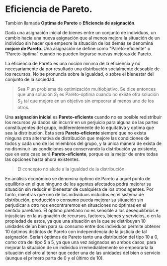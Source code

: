 # Eficiencia de Pareto.

También llamada __Optima de Pareto__ o __Eficiencia de asignación__.

Dada una  asignación inicial de bienes entre un conjunto de individuos, un cambio hacia una nueva asignación que al menos mejora la situación de un individuo sin hacer que empeore la situación de los demás se denomina __mejore de Pareto__. Una asignación se define como "Pareto-eficiente" o "Pareto-óptima" cuando no pueden lograrse nuevas mejoras de Pareto.

La eficiencia de Pareto es una noción mínima de la eficiencia y no necesariamente da por resultado una distribución socialmente deseable de los recursos. No se pronuncia sobre la igualdad, o sobre el bienestar del conjunto de la sociedad.

> Sea $P$ un problema de optimización multiobjetivo. Se dice entonces que una solución $S_1$ es Pareto-óptima cuando no existe otra solución $S_2$ tal que mejore en un objetivo sin empeorar al menos uno de los otros. 

Una __asignación inicial__ es __Pareto-eficiente__ cuando no es posible redistribuir los recursos ya dados sin incurrir en un perjuicio para alguna de las partes constituyentes del grupo, indiferentemente de lo equitativa y optima que sea la distribución. Esta será __Pareto-eficiente__  siempre que no exista ninguna otra alternativa de distribución que mejore las condiciones de todos y cada uno de los miembros del grupo, y la única manera de exista de no disminuir las condiciones sea conservando la distribución ya existente, que en este caso será __Pareto-eficiente__, porque es la mejor de entre todas las opciones hasta ahora existentes. 

> El concepto no alude a la igualdad de la distribución.

En análisis económico se denomina óptimo de Pareto a aquel punto de equilibrio en el que ninguno de los agentes afectados podrá mejorar su situación sin reducir el bienestar de cualquiera de los otros agentes. Por tanto, mientras que uno de los individuos incluidos en el sistema de distribución, producción o consumo pueda mejorar su situación sin perjudicar a otro nos encontraremos en situaciones no óptimas en el sentido paretiano. El óptimo paretiano no es sensible a los desequilibrios e injusticias en la asignación de recursos, factores, bienes y servicios, o en la propiedad de estos, ya que una situación en la que se distribuyan 10 unidades de un bien para su consumo entre dos individuos permite obtener 10 óptimos distintos de Pareto con independencia de la justicia de tal asignación. Serían óptimos de Pareto tanto una distribución del tipo 10 a 0, como otra del tipo 5 a 5, ya que una vez asignados en ambos casos, para mejorar la situación de un individuo irremediablemente se empeoraría la situación del otro al tener que ceder una de las unidades del bien o servicio (aunque el primero parta de 0 y el último de 10).